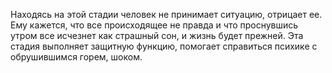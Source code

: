 Находясь на этой стадии человек не принимает ситуацию, отрицает ее. Ему кажется, что все происходящее не правда и что проснувшись утром все исчезнет как страшный сон, и жизнь будет прежней.
Эта стадия выполняет защитную функцию, помогает справиться психике с обрушившимся горем, шоком.